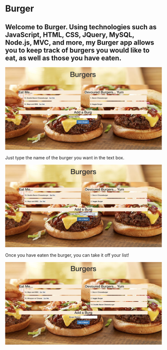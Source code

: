 # Burger

## Welcome to Burger. Using technologies such as JavaScript, HTML, CSS, JQuery, MySQL, Node.js, MVC, and more, my Burger app allows you to keep track of burgers you would like to eat, as well as those you have eaten.  

![startBurger](public/assets/img/startBurger.png)

Just type the name of the burger you want in the text box. 

![addBurger](public/assets/img/addBurger.png)

Once you have eaten the burger, you can take it off your list!

![eatBurger](public/assets/img/eatBurger.png)

